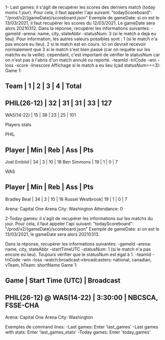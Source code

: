 1- Last games: il s'agit de recupérer les scores des derniers match (today moins 1 jour). Pour cela, il faut appeler l'api suivant: 
"todayScoreboard": "/prod/v2/{gameDate}/scoreboard.json"
Exemple de gameDate: si on est le 13/03/2021, il faut recupérer les scores du 12/03/2021. Le gameDate sera alors 20210312.
Dans la réponse, recupérer les informations suivantes:
    -gameId
    -arena: name, city, stateAbbr
    -statusNum: 3 (si le match a dejà eu lieu). Pour information, les autres valeurs possibles sont : 1 (si le match n'a pas encore eu lieu). 2 si le match est en cours. Ici on devrait recevoir normalement que 3 si le match s'est bien passé (car on requête sur les matchs eu la veille). cependant, c'est important de vérifier le statusNum car on n'est pas à l'abris d'un match annulé ou reporté.
    -teamId
    -triCode
    -win
    -loss
    -score
    -linescore
Affichage si le match a eu lieu (çàd statusNum===3):
Game 1: 

Team         | 1  | 2  | 3  | 4  | Total
----------------------------------------
PHIL(26-12)  | 32 | 31 | 31 | 33 | 127
----------------------------------------
WAS(14-22)   | 15 | 38 | 23 | 25 | 101

Players stats

PHIL

Player          | Min | Reb | Ass | Pts
----------------------------------------
Joel Embiid     | 34  | 3   | 10  | 18 
Ben Simmons     | 19  | 1   | 0   | 7

WAS

Player          | Min | Reb | Ass | Pts
----------------------------------------
Bradley Beal    | 34  | 3   | 10  | 18 
Russel Westbrook| 19  | 1   | 0   | 7


Arena: Capital One Arena
City: Washington
Attendance: 0

2-Today games: il s'agit de recupérer les informations sur les matchs du jour.
Pour cela, il faut appeler l'api suivant: 
"todayScoreboard": "/prod/v2/{gameDate}/scoreboard.json"
Exemple de gameDate: si on est le 13/03/2021, le gameDate sera alors 20210313.

Dans la réponse, recupérer les informations suivantes:
    -gameId
    -arena: name, city, stateAbbr
    -startTimeUTC
    -statusNum: 1 (si le match n'a pas encore eu lieu). Toujours vérifier que le statusNum est égal à 1.
    -teamId
    -triCode
    -win
    -loss
    -watch:broadcast->broadcasters: national, canadian, vTeam, hTeam: shortName
Game 1: 

Game                      | Start Time (UTC) | Broadcast
----------------------------------------------------------------
PHIL(26-12) @  WAS(14-22) | 3:30:00          | NBCSCA, FSSE-CHA
----------------------------------------------------------------

Arena: Capital One Arena
City: Washington

Exemples de command lines:
-Last games: Enter 'last_games'
-Last games with stats: Enter 'last_games_stats'
-Today games: Enter 'today_games'
